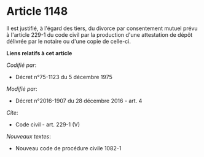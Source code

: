 # Article 1148

Il est justifié, à l'égard des tiers, du divorce par consentement mutuel prévu à l'article 229-1 du code civil par la
production d'une attestation de dépôt délivrée par le notaire ou d'une copie de celle-ci.

**Liens relatifs à cet article**

_Codifié par_:

  - Décret n°75-1123 du 5 décembre 1975

_Modifié par_:

  - Décret n°2016-1907 du 28 décembre 2016 - art. 4

_Cite_:

  - Code civil - art. 229-1 (V)

_Nouveaux textes_:

  - Nouveau code de procédure civile 1082-1
